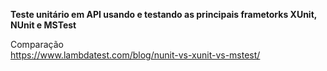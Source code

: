 <strong>Teste unitário em API usando e testando as principais frametorks XUnit, NUnit e MSTest</strong>

Comparação <br>
https://www.lambdatest.com/blog/nunit-vs-xunit-vs-mstest/


